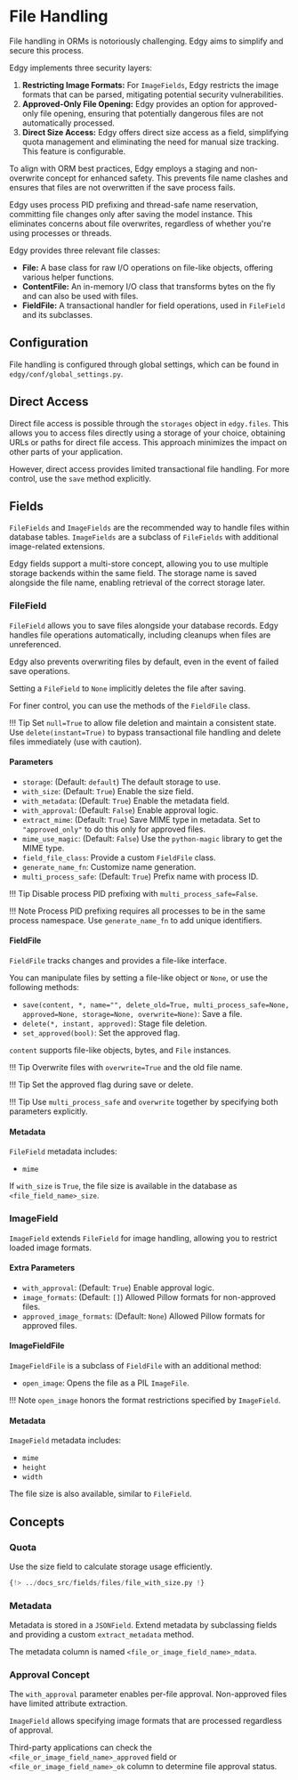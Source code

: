 # File Handling

File handling in ORMs is notoriously challenging. Edgy aims to simplify and secure this process.

Edgy implements three security layers:

1.  **Restricting Image Formats:** For `ImageFields`, Edgy restricts the image formats that can be parsed, mitigating potential security vulnerabilities.
2.  **Approved-Only File Opening:** Edgy provides an option for approved-only file opening, ensuring that potentially dangerous files are not automatically processed.
3.  **Direct Size Access:** Edgy offers direct size access as a field, simplifying quota management and eliminating the need for manual size tracking. This feature is configurable.

To align with ORM best practices, Edgy employs a staging and non-overwrite concept for enhanced safety. This prevents file name clashes and ensures that files are not overwritten if the save process fails.

Edgy uses process PID prefixing and thread-safe name reservation, committing file changes only after saving the model instance. This eliminates concerns about file overwrites, regardless of whether you're using processes or threads.

Edgy provides three relevant file classes:

* **File:** A base class for raw I/O operations on file-like objects, offering various helper functions.
* **ContentFile:** An in-memory I/O class that transforms bytes on the fly and can also be used with files.
* **FieldFile:** A transactional handler for field operations, used in `FileField` and its subclasses.

## Configuration

File handling is configured through global settings, which can be found in `edgy/conf/global_settings.py`.

## Direct Access

Direct file access is possible through the `storages` object in `edgy.files`. This allows you to access files directly using a storage of your choice, obtaining URLs or paths for direct file access. This approach minimizes the impact on other parts of your application.

However, direct access provides limited transactional file handling. For more control, use the `save` method explicitly.

## Fields

`FileFields` and `ImageFields` are the recommended way to handle files within database tables. `ImageFields` are a subclass of `FileFields` with additional image-related extensions.

Edgy fields support a multi-store concept, allowing you to use multiple storage backends within the same field. The storage name is saved alongside the file name, enabling retrieval of the correct storage later.

### FileField

`FileField` allows you to save files alongside your database records. Edgy handles file operations automatically, including cleanups when files are unreferenced.

Edgy also prevents overwriting files by default, even in the event of failed save operations.

Setting a `FileField` to `None` implicitly deletes the file after saving.

For finer control, you can use the methods of the `FieldFile` class.

!!! Tip
    Set `null=True` to allow file deletion and maintain a consistent state. Use `delete(instant=True)` to bypass transactional file handling and delete files immediately (use with caution).

#### Parameters

* `storage`: (Default: `default`) The default storage to use.
* `with_size`: (Default: `True`) Enable the size field.
* `with_metadata`: (Default: `True`) Enable the metadata field.
* `with_approval`: (Default: `False`) Enable approval logic.
* `extract_mime`: (Default: `True`) Save MIME type in metadata. Set to `"approved_only"` to do this only for approved files.
* `mime_use_magic`: (Default: `False`) Use the `python-magic` library to get the MIME type.
* `field_file_class`: Provide a custom `FieldFile` class.
* `generate_name_fn`: Customize name generation.
* `multi_process_safe`: (Default: `True`) Prefix name with process ID.

!!! Tip
    Disable process PID prefixing with `multi_process_safe=False`.

!!! Note
    Process PID prefixing requires all processes to be in the same process namespace. Use `generate_name_fn` to add unique identifiers.

#### FieldFile

`FieldFile` tracks changes and provides a file-like interface.

You can manipulate files by setting a file-like object or `None`, or use the following methods:

* `save(content, *, name="", delete_old=True, multi_process_safe=None, approved=None, storage=None, overwrite=None)`: Save a file.
* `delete(*, instant, approved)`: Stage file deletion.
* `set_approved(bool)`: Set the approved flag.

`content` supports file-like objects, bytes, and `File` instances.

!!! Tip
    Overwrite files with `overwrite=True` and the old file name.

!!! Tip
    Set the approved flag during save or delete.

!!! Tip
    Use `multi_process_safe` and `overwrite` together by specifying both parameters explicitly.

#### Metadata

`FileField` metadata includes:

* `mime`

If `with_size` is `True`, the file size is available in the database as `<file_field_name>_size`.

### ImageField

`ImageField` extends `FileField` for image handling, allowing you to restrict loaded image formats.

#### Extra Parameters

* `with_approval`: (Default: `True`) Enable approval logic.
* `image_formats`: (Default: `[]`) Allowed Pillow formats for non-approved files.
* `approved_image_formats`: (Default: `None`) Allowed Pillow formats for approved files.

#### ImageFieldFile

`ImageFieldFile` is a subclass of `FieldFile` with an additional method:

* `open_image`: Opens the file as a PIL `ImageFile`.

!!! Note
    `open_image` honors the format restrictions specified by `ImageField`.

#### Metadata

`ImageField` metadata includes:

* `mime`
* `height`
* `width`

The file size is also available, similar to `FileField`.

## Concepts

### Quota

Use the size field to calculate storage usage efficiently.

```python
{!> ../docs_src/fields/files/file_with_size.py !}
```

### Metadata

Metadata is stored in a `JSONField`. Extend metadata by subclassing fields and providing a custom `extract_metadata` method.

The metadata column is named `<file_or_image_field_name>_mdata`.

### Approval Concept

The `with_approval` parameter enables per-file approval. Non-approved files have limited attribute extraction.

`ImageField` allows specifying image formats that are processed regardless of approval.

Third-party applications can check the `<file_or_image_field_name>_approved` field or `<file_or_image_field_name>_ok` column to determine file approval status.
